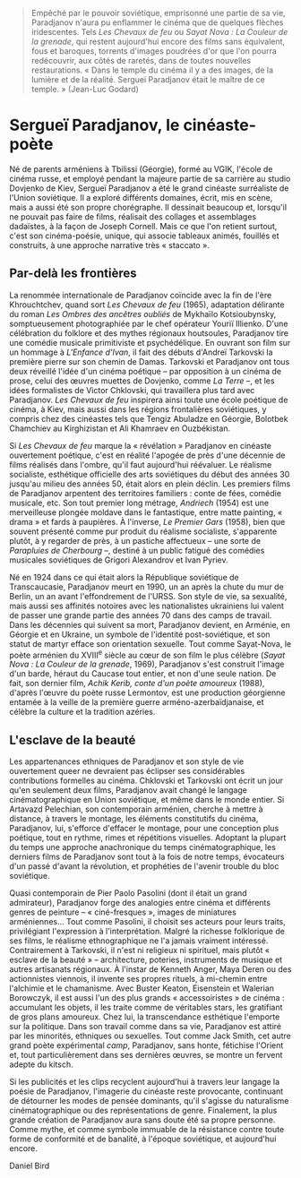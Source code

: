 > Empêché par le pouvoir soviétique, emprisonné une partie de sa vie, Paradjanov n'aura pu enflammer le cinéma que de quelques flèches iridescentes. Tels _Les Chevaux de feu_ ou _Sayat Nova : La Couleur de la grenade_, qui restent aujourd'hui encore des films sans équivalent, fous et baroques, torrents d'images poudrées d'or que l'on pourra redécouvrir, aux côtés de raretés, dans de toutes nouvelles restaurations. « Dans le temple du cinéma il y a des images, de la lumière et de la réalité. Sergueï Paradjanov était le maître de ce temple. » (Jean-Luc Godard)

# Sergueï Paradjanov, le cinéaste-poète

Né de parents arméniens à Tbilissi (Géorgie), formé au VGIK, l'école de cinéma russe, et employé pendant la majeure partie de sa carrière au studio Dovjenko de Kiev, Sergueï Paradjanov a été le grand cinéaste surréaliste de l'Union soviétique. Il a exploré différents domaines, écrit, mis en scène, mais a aussi été son propre chorégraphe. Il dessinait beaucoup et, lorsqu'il ne pouvait pas faire de films, réalisait des collages et assemblages dadaïstes, à la façon de Joseph Cornell. Mais ce que l'on retient surtout, c'est son cinéma-poésie, unique, qui associe tableaux animés, fouillés et construits, à une approche narrative très « staccato ».

## Par-delà les frontières

La renommée internationale de Paradjanov coïncide avec la fin de l'ère Khrouchtchev, quand sort _Les Chevaux de feu_ (1965), adaptation délirante du roman _Les Ombres des ancêtres oubliés_ de Mykhaïlo Kotsioubynsky, somptueusement photographiée par le chef opérateur Youriï Illienko. D'une célébration du folklore et des mythes régionaux houtsoules, Paradjanov tire une comédie musicale primitiviste et psychédélique. En ouvrant son film sur un hommage à _L'Enfance d'Ivan_, il fait des débuts d'Andreï Tarkovski la première pierre sur son chemin de Damas. Tarkovski et Paradjanov ont tous deux réveillé l'idée d'un cinéma poétique – par opposition à un cinéma de prose, celui des œuvres muettes de Dovjenko, comme _La Terre_ –, et les idées formalistes de Victor Chklovski, qui travaillera plus tard avec Paradjanov. _Les Chevaux de feu_ inspirera ainsi toute une école poétique de cinéma, à Kiev, mais aussi dans les régions frontalières soviétiques, y compris chez des cinéastes tels que Tengiz Abuladze en Géorgie, Bolotbek Chamchiev au Kirghizistan et Ali Khamraev en Ouzbékistan.

Si _Les Chevaux de feu_ marque la « révélation » Paradjanov en cinéaste ouvertement poétique, c'est en réalité l'apogée de près d'une décennie de films réalisés dans l'ombre, qu'il faut aujourd'hui réévaluer. Le réalisme socialiste, esthétique officielle des arts soviétiques du début des années 30 jusqu'au milieu des années 50, était alors en plein déclin. Les premiers films de Paradjanov arpentent des territoires familiers : conte de fées, comédie musicale, etc. Son tout premier long métrage, _Andriech_ (1954) est une merveilleuse plongée moldave dans le fantastique, entre matte painting, « drama » et fards à paupières. À l'inverse, _Le Premier Gars_ (1958), bien que souvent présenté comme pur produit du réalisme socialiste, s'apparente plutôt, à y regarder de près, à un pastiche affectueux – une sorte de _Parapluies de Cherbourg_ –, destiné à un public fatigué des comédies musicales soviétiques de Grigori Alexandrov et Ivan Pyriev.

Né en 1924 dans ce qui était alors la République soviétique de Transcaucasie, Paradjanov meurt en 1990, un an après la chute du mur de Berlin, un an avant l'effondrement de l'URSS. Son style de vie, sa sexualité, mais aussi ses affinités notoires avec les nationalistes ukrainiens lui valent de passer une grande partie des années 70 dans des camps de travail. Dans les décennies qui suivent sa mort, Paradjanov devient, en Arménie, en Géorgie et en Ukraine, un symbole de l'identité post-soviétique, et son statut de martyr efface son orientation sexuelle. Tout comme Sayat-Nova, le poète arménien du XVIII<sup>e</sup> siècle au cœur de son film le plus célèbre (_Sayat Nova : La Couleur de la grenade_, 1969), Paradjanov s'est construit l'image d'un barde, héraut du Caucase tout entier, et non d'une seule nation. De fait, son dernier film, _Achik Kerib, conte d'un poète amoureux_ (1988), d'après l'œuvre du poète russe Lermontov, est une production géorgienne entamée à la veille de la première guerre arméno-azerbaïdjanaise, et célèbre la culture et la tradition azéries.

## L'esclave de la beauté

Les appartenances ethniques de Paradjanov et son style de vie ouvertement queer ne devraient pas éclipser ses considérables contributions formelles au cinéma. Chklovski et Tarkovski ont écrit un jour qu'en seulement deux films, Paradjanov avait changé le langage cinématographique en Union soviétique, et même dans le monde entier. Si Artavazd Pelechian, son contemporain arménien, cherche à mettre à distance, à travers le montage, les éléments constitutifs du cinéma, Paradjanov, lui, s'efforce d'effacer le montage, pour une conception plus poétique, tout en rythme, rimes et répétitions visuelles. Adoptant la plupart du temps une approche anachronique du temps cinématographique, les derniers films de Paradjanov sont tout à la fois de notre temps, évocateurs d'un passé d'avant la révolution, et prophéties de l'avenir trouble du bloc soviétique.

Quasi contemporain de Pier Paolo Pasolini (dont il était un grand admirateur), Paradjanov forge des analogies entre cinéma et différents genres de peinture – « ciné-fresques », images de miniatures arméniennes... Tout comme Pasolini, il choisit ses acteurs pour leurs traits, privilégiant l'expression à l'interprétation. Malgré la richesse folklorique de ses films, le réalisme ethnographique ne l'a jamais vraiment intéressé. Contrairement à Tarkovski, il n'est ni religieux ni spirituel, mais plutôt « esclave de la beauté » – architecture, poteries, instruments de musique et autres artisanats régionaux. À l'instar de Kenneth Anger, Maya Deren ou des actionnistes viennois, il invente ses propres rituels, à mi-chemin entre l'alchimie et le chamanisme. Avec Buster Keaton, Eisenstein et Walerian Borowczyk, il est aussi l'un des plus grands « accessoiristes » de cinéma : accumulant les objets, il les traite comme de véritables stars, les gratifiant de gros plans amoureux. Chez lui, la transcendance esthétique l'emporte sur la politique. Dans son travail comme dans sa vie, Paradjanov est attiré par les minorités, ethniques ou sexuelles. Tout comme Jack Smith, cet autre grand poète expérimental _camp_, Paradjanov, sans honte, fétichise l'Orient et, tout particulièrement dans ses dernières œuvres, se montre un fervent adepte du kitsch.

Si les publicités et les clips recyclent aujourd'hui à travers leur langage la poésie de Paradjanov, l'imagerie du cinéaste reste provocante, continuant de détourner les modes de pensée dominants, qu'il s'agisse du naturalisme cinématographique ou des représentations de genre. Finalement, la plus grande création de Paradjanov aura sans doute été sa propre personne. Comme mythe, et comme symbole immuable de la résistance contre toute forme de conformité et de banalité, à l'époque soviétique, et aujourd'hui encore.

<div class="author">Daniel Bird</div>
